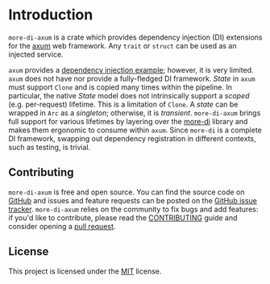 # Introduction

`more-di-axum` is a crate which provides dependency injection (DI) extensions for the [axum](https://crates.io/crates/axum)
web framework. Any `trait` or `struct` can be used as an injected service.

`axum` provides a [dependency injection example](https://github.com/tokio-rs/axum/blob/main/examples/error-handling-and-dependency-injection/src/main.rs); however, it is very limited. `axum` does not have nor provide a
fully-fledged DI framework. _State_ in `axum` must support `Clone` and is copied many times within the pipeline. In particular,
the native _State_ model does not intrinsically support a _scoped_ (e.g. per-request) lifetime. This is a limitation of
`Clone`. A _state_ can be wrapped in `Arc` as a _singleton_; otherwise, it is _transient_. `more-di-axum` brings full support
for various lifetimes by layering over the [more-di](https://crates.io/crates/more-di) library and makes them ergonomic to
consume within `axum`. Since `more-di` is a complete DI framework, swapping out dependency registration in different contexts,
such as testing, is trivial.

## Contributing

`more-di-axum` is free and open source. You can find the source code on [GitHub](https://github.com/commonsensesoftware/more-rs-di-axum)
and issues and feature requests can be posted on the [GitHub issue tracker](https://github.com/commonsensesoftware/more-rs-di-axum/issues).
`more-di-axum` relies on the community to fix bugs and add features: if you'd like to contribute, please read the
[CONTRIBUTING](https://github.com/commonsensesoftware/more-rs-di-axum/blob/main/CONTRIBUTING.md) guide and consider opening
a [pull request](https://github.com/commonsensesoftware/more-rs-di-axum/pulls).

## License

This project is licensed under the [MIT](https://github.com/commonsensesoftware/more-rs-di-axum/blob/main/LICENSE) license.